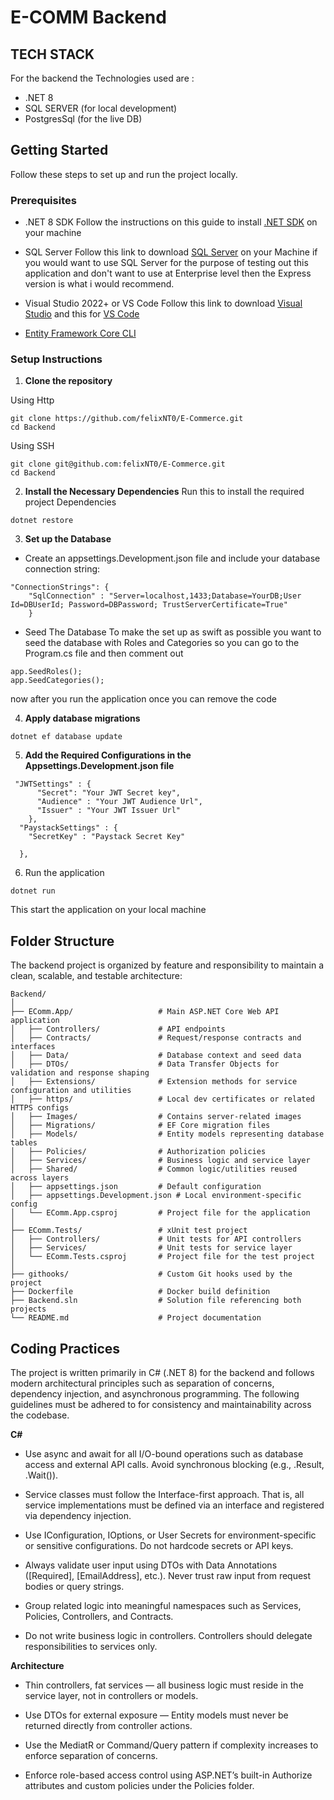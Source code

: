 # E-COMM Backend
## TECH STACK
For the backend the Technologies used are :
- .NET 8
- SQL SERVER (for local development)
- PostgresSql (for the live DB)

## Getting Started 
Follow these steps to set up and run the project locally.

### Prerequisites
- .NET 8 SDK 
Follow the instructions on this guide to install [.NET SDK](https://learn.microsoft.com/en-us/dotnet/core/install/) on your machine 

- SQL Server 
Follow this link to download [SQL Server](https://www.microsoft.com/en-us/sql-server/sql-server-downloads) on your Machine if you would want to use SQL Server for 
the purpose of testing out this application and don't want to use at Enterprise level then 
the Express version is what i would recommend.

- Visual Studio 2022+ or VS Code
Follow this link to download [Visual Studio](https://learn.microsoft.com/en-us/visualstudio/install/install-visual-studio?view=vs-2022) and this for [VS Code](https://code.visualstudio.com/docs/setup/setup-overview)

- [Entity Framework Core CLI](https://learn.microsoft.com/en-us/ef/core/get-started/overview/install) 

### Setup Instructions
1. **Clone the repository**

Using Http 
```
git clone https://github.com/felixNT0/E-Commerce.git
cd Backend
```

Using SSH
```
git clone git@github.com:felixNT0/E-Commerce.git
cd Backend
```

2. **Install the Necessary Dependencies**
Run this to install the required project Dependencies

```
dotnet restore
```

3. **Set up the Database**

- Create an appsettings.Development.json file and include your database connection string:
```
"ConnectionStrings": {
    "SqlConnection" : "Server=localhost,1433;Database=YourDB;User Id=DBUserId; Password=DBPassword; TrustServerCertificate=True"
    }
```

- Seed The Database 
To make the set up as swift as possible you want to seed the database with Roles and 
Categories so you can go to the Program.cs file and then comment out

```
app.SeedRoles();
app.SeedCategories();
```
now after you run the application once you can remove the code 

4. **Apply database migrations**
```
dotnet ef database update
```

5. **Add the Required Configurations in the Appsettings.Development.json file** 
```
 "JWTSettings" : {
      "Secret": "Your JWT Secret key",
      "Audience" : "Your JWT Audience Url",
      "Issuer" : "Your JWT Issuer Url"
    },
  "PaystackSettings" : {
    "SecretKey" : "Paystack Secret Key"

  },
```

6. Run the application 
```
dotnet run 
```
This start the application on your local machine 

## Folder Structure 
The backend project is organized by feature and responsibility to maintain a clean, scalable, and testable architecture:

```
Backend/
│
├── EComm.App/                   # Main ASP.NET Core Web API application
│   ├── Controllers/             # API endpoints
│   ├── Contracts/               # Request/response contracts and interfaces
│   ├── Data/                    # Database context and seed data
│   ├── DTOs/                    # Data Transfer Objects for validation and response shaping
│   ├── Extensions/              # Extension methods for service configuration and utilities
│   ├── https/                   # Local dev certificates or related HTTPS configs
│   ├── Images/                  # Contains server-related images
│   ├── Migrations/              # EF Core migration files
│   ├── Models/                  # Entity models representing database tables
│   ├── Policies/                # Authorization policies
│   ├── Services/                # Business logic and service layer
│   ├── Shared/                  # Common logic/utilities reused across layers
│   ├── appsettings.json         # Default configuration
│   ├── appsettings.Development.json # Local environment-specific config
│   └── EComm.App.csproj         # Project file for the application
│
├── EComm.Tests/                 # xUnit test project
│   ├── Controllers/             # Unit tests for API controllers
│   ├── Services/                # Unit tests for service layer
│   └── EComm.Tests.csproj       # Project file for the test project
│
├── githooks/                    # Custom Git hooks used by the project
├── Dockerfile                   # Docker build definition
├── Backend.sln                  # Solution file referencing both projects
└── README.md                    # Project documentation

```

## Coding Practices 
The project is written primarily in C# (.NET 8) for the backend and follows modern architectural principles such as separation of concerns, dependency injection, and asynchronous programming. The following guidelines must be adhered to for consistency and maintainability across the codebase.

**C#**

- Use async and await for all I/O-bound operations such as database access and external API calls. 
  Avoid synchronous blocking (e.g., .Result, .Wait()).

- Service classes must follow the Interface-first approach. That is, all service implementations must be defined via an interface and registered via dependency injection.

- Use IConfiguration, IOptions<T>, or User Secrets for environment-specific or sensitive configurations. Do not hardcode secrets or API keys.

- Always validate user input using DTOs with Data Annotations ([Required], [EmailAddress], etc.). Never trust raw input from request bodies or query strings.

- Group related logic into meaningful namespaces such as Services, Policies, Controllers, and Contracts.

- Do not write business logic in controllers. Controllers should delegate responsibilities to services only.



**Architecture**

- Thin controllers, fat services — all business logic must reside in the service layer, not in controllers or models.

- Use DTOs for external exposure — Entity models must never be returned directly from controller actions.

- Use the MediatR or Command/Query pattern if complexity increases to enforce separation of concerns.

- Enforce role-based access control using ASP.NET’s built-in Authorize attributes and custom policies under the Policies folder.


